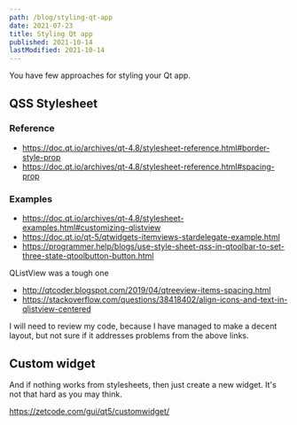 ```yaml
---
path: /blog/styling-qt-app
date: 2021-07-23
title: Styling Qt app
published: 2021-10-14
lastModified: 2021-10-14
---
```


You have few approaches for styling your Qt app.

## QSS Stylesheet

### Reference

- https://doc.qt.io/archives/qt-4.8/stylesheet-reference.html#border-style-prop
- https://doc.qt.io/archives/qt-4.8/stylesheet-reference.html#spacing-prop

### Examples

- https://doc.qt.io/archives/qt-4.8/stylesheet-examples.html#customizing-qlistview
- https://doc.qt.io/qt-5/qtwidgets-itemviews-stardelegate-example.html
- https://programmer.help/blogs/use-style-sheet-qss-in-qtoolbar-to-set-three-state-qtoolbutton-button.html

QListView was a tough one

- http://qtcoder.blogspot.com/2019/04/qtreeview-items-spacing.html
- https://stackoverflow.com/questions/38418402/align-icons-and-text-in-qlistview-centered

I will need to review my code, because I have managed to make a decent layout, but not sure if it addresses problems from the above links.

## Custom widget

And if nothing works from stylesheets, then just create a new widget. It's not that hard as you may think.

https://zetcode.com/gui/qt5/customwidget/

